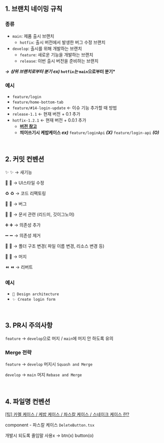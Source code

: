 ## 1. 브랜치 네이밍 규칙

### 종류

- `main`: 제품 출시 브랜치
  - `hotfix`: 출시 버전에서 발생한 버그 수정 브랜치
- `develop`: 출시를 위해 개발하는 브랜치
  - `feature`: 새로운 기능을 개발하는 브랜치
  - `release`: 이번 출시 버전을 준비하는 브랜치

**_→ 상위 브랜치로부터 분기 ex)_ `hotfix`_는_ `main`으로부터 분기\***

### 예시

- `feature/login`
- `feature/home-bottom-tab`
- `feature/#14-login-update` ← 이슈 기능 추가할 때 방법
- `release-1.1` ← 현재 버전 + 0.1 추가
- `hotfix-1.2.1` ← 현재 버전 + 0.0.1 추가
  - [**버전 참고**](https://devdesigner.tistory.com/21)
  - **띄어쓰기시 케밥케이스 _ex)_** `feature/loginApi` **_(X)_** `feature/login-api` **_(O)_**

<br>

## 2. 커밋 컨벤션

✨ :sparkles: → 새기능

💄 :lipstick: → UI스타일 수정

♻️ :recycle: → 코드 리팩토링

🐛 :bug: → 버그

📝 :memo: → 문서 관련 (리드미, 깃이그노어)

➕ :heavy_plus_sign: → 의존성 추가

➖ :heavy_minus_sign: → 의존성 제거

🎨 :art: → 폴더 구조 변경( 파일 이름 변경, 리소스 변경 등)

🔀 :twisted_rightwards_arrows: → 머지

⏪ :rewind: → 리버트

### 예시

- `🎨 Design architecture`
- `✨ Create login form`

<br>
  
## 3. PR시 주의사항

`feature` → `develop`으로 머지 / `main`에 머지 안 하도록 유의

### Merge 전략

`feature` → `develop` 머지시 `Squash and Merge`

`develop` → `main` 머지 `Rebase and Merge`

<br>

## 4. 파일명 컨벤션

[[팁] 카멜 케이스 / 케밥 케이스 / 파스칼 케이스 / 스네이크 케이스 란?](https://togll.tistory.com/53)

component - 파스칼 케이스 `DeleteButton.tsx`

개발시 되도록 줄임말 사용x → btn(x) button(o)

